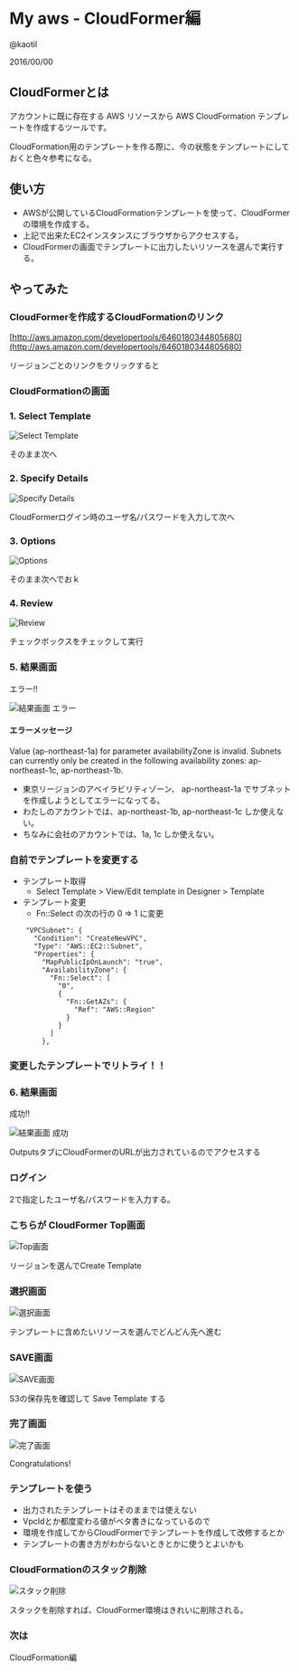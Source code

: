 # My aws - CloudFormer編

@kaotil

2016/00/00



## CloudFormerとは

アカウントに既に存在する AWS リソースから AWS CloudFormation テンプレートを作成するツールです。

CloudFormation用のテンプレートを作る際に、今の状態をテンプレートにしておくと色々参考になる。



## 使い方

- AWSが公開しているCloudFormationテンプレートを使って、CloudFormerの環境を作成する。
- 上記で出来たEC2インスタンスにブラウザからアクセスする。
- CloudFormerの画面でテンプレートに出力したいリソースを選んで実行する。



## やってみた



### CloudFormerを作成するCloudFormationのリンク

[http://aws.amazon.com/developertools/6460180344805680](http://aws.amazon.com/developertools/6460180344805680)

リージョンごとのリンクをクリックすると



### CloudFormationの画面

### 1. Select Template

![Select Template](/slides/img/0008/cloudformer_select_template.png)<!-- .element: class="img_80" -->

そのまま次へ



### 2. Specify Details

![Specify Details](/slides/img/0008/cloudformer_specify_details.png)<!-- .element: class="img_80" -->

CloudFormerログイン時のユーザ名/パスワードを入力して次へ



### 3. Options

![Options](/slides/img/0008/cloudformer_options.png)<!-- .element: class="img_80" -->

そのまま次へでおｋ



### 4. Review

![Review](/slides/img/0008/cloudformer_review.png)<!-- .element: class="img_50" -->

チェックボックスをチェックして実行



### 5. 結果画面

エラー!!

![結果画面 エラー](/slides/img/0008/cloudformer_create_stack_error.png)<!-- .element: class="img_80" -->



#### エラーメッセージ

Value (ap-northeast-1a) for parameter availabilityZone is invalid. Subnets can currently only be created in the following availability zones: ap-northeast-1c, ap-northeast-1b.

- 東京リージョンのアベイラビリティゾーン、 ap-northeast-1a でサブネットを作成しようとしてエラーになってる。
- わたしのアカウントでは、ap-northeast-1b, ap-northeast-1c しか使えない。
- ちなみに会社のアカウントでは、1a, 1c しか使えない。



### 自前でテンプレートを変更する

- テンプレート取得
  - Select Template > View/Edit template in Designer > Template
- テンプレート変更
  - Fn::Select の次の行の 0 => 1 に変更
```
    "VPCSubnet": {
      "Condition": "CreateNewVPC",
      "Type": "AWS::EC2::Subnet",
      "Properties": {
        "MapPublicIpOnLaunch": "true",
        "AvailabilityZone": {
          "Fn::Select": [
            "0",
            {
              "Fn::GetAZs": {
                "Ref": "AWS::Region"
              }
            }
          ]
        },
```



### 変更したテンプレートでリトライ！！



### 6. 結果画面

成功!!

![結果画面 成功](/slides/img/0008/cloudformer_create_stack_complete.png)<!-- .element: class="img_80" -->

OutputsタブにCloudFormerのURLが出力されているのでアクセスする



### ログイン

2で指定したユーザ名/パスワードを入力する。



### こちらが CloudFormer Top画面

![Top画面](/slides/img/0008/cloudformer_top.png)<!-- .element: class="img_80" -->

リージョンを選んでCreate Template



### 選択画面

![選択画面](/slides/img/0008/cloudformer_choise.png)<!-- .element: class="img_60" -->

テンプレートに含めたいリソースを選んでどんどん先へ進む



### SAVE画面

![SAVE画面](/slides/img/0008/cloudformer_save.png)<!-- .element: class="img_80" -->

S3の保存先を確認して Save Template する



### 完了画面

![完了画面](/slides/img/0008/cloudformer_congratulations.png)<!-- .element: class="img_80" -->

Congratulations!



### テンプレートを使う

- 出力されたテンプレートはそのままでは使えない
- VpcIdとか都度変わる値がベタ書きになっているので
- 環境を作成してからCloudFormerでテンプレートを作成して改修するとか
- テンプレートの書き方がわからないときとかに使うとよいかも



### CloudFormationのスタック削除

![スタック削除](/slides/img/0008/cloudformer_delete_stack.png)<!-- .element: class="img_80" -->

スタックを削除すれば、CloudFormer環境はきれいに削除される。



### 次は

CloudFormation編
